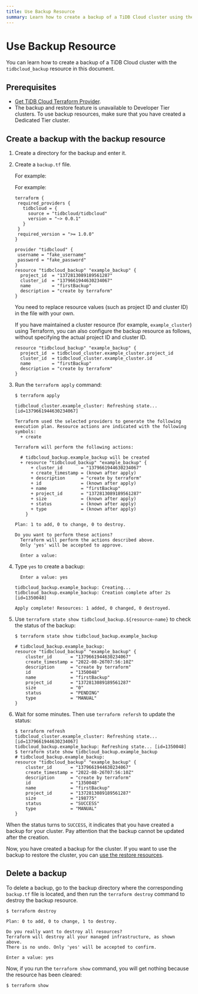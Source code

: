 ```yaml
---
title: Use Backup Resource
summary: Learn how to create a backup of a TiDB Cloud cluster using the backup resource.
---
```


# Use Backup Resource

You can learn how to create a backup of a TiDB Cloud cluster with the `tidbcloud_backup` resource in this document.

## Prerequisites

- [Get TiDB Cloud Terraform Provider](/tidb-cloud/terraform-get-tidbcloud-provider.md).
- The backup and restore feature is unavailable to Developer Tier clusters. To use backup resources, make sure that you have created a Dedicated Tier cluster.

## Create a backup with the backup resource

1. Create a directory for the backup and enter it.

2. Create a `backup.tf` file.

    For example:

    For example:

    ```
    terraform {
     required_providers {
       tidbcloud = {
         source = "tidbcloud/tidbcloud"
         version = "~> 0.0.1"
       }
     }
     required_version = ">= 1.0.0"
   }

   provider "tidbcloud" {
     username = "fake_username"
     password = "fake_password"
   }
    resource "tidbcloud_backup" "example_backup" {
      project_id  = "1372813089189561287"
      cluster_id  = "1379661944630234067"
      name        = "firstBackup"
      description = "create by terraform"
    }
    ```

    You need to replace resource values (such as project ID and cluster ID) in the file with your own.

    If you have maintained a cluster resource (for example, `example_cluster`) using Terraform, you can also configure the backup resource as follows, without specifying the actual project ID and cluster ID.

    ```
    resource "tidbcloud_backup" "example_backup" {
      project_id  = tidbcloud_cluster.example_cluster.project_id
      cluster_id  = tidbcloud_cluster.example_cluster.id
      name        = "firstBackup"
      description = "create by terraform"
    }
    ```

3. Run the `terraform apply` command:

    ```
    $ terraform apply

    tidbcloud_cluster.example_cluster: Refreshing state... [id=1379661944630234067]

    Terraform used the selected providers to generate the following execution plan. Resource actions are indicated with the following symbols:
      + create

    Terraform will perform the following actions:

      # tidbcloud_backup.example_backup will be created
      + resource "tidbcloud_backup" "example_backup" {
          + cluster_id       = "1379661944630234067"
          + create_timestamp = (known after apply)
          + description      = "create by terraform"
          + id               = (known after apply)
          + name             = "firstBackup"
          + project_id       = "1372813089189561287"
          + size             = (known after apply)
          + status           = (known after apply)
          + type             = (known after apply)
        }

    Plan: 1 to add, 0 to change, 0 to destroy.

    Do you want to perform these actions?
      Terraform will perform the actions described above.
      Only 'yes' will be accepted to approve.

      Enter a value:
    ```

4. Type `yes` to create a backup:

    ```
      Enter a value: yes

    tidbcloud_backup.example_backup: Creating...
    tidbcloud_backup.example_backup: Creation complete after 2s [id=1350048]

    Apply complete! Resources: 1 added, 0 changed, 0 destroyed.

    ```

5. Use `terraform state show tidbcloud_backup.${resource-name}` to check the status of the backup:

    ```
    $ terraform state show tidbcloud_backup.example_backup

    # tidbcloud_backup.example_backup:
    resource "tidbcloud_backup" "example_backup" {
        cluster_id       = "1379661944630234067"
        create_timestamp = "2022-08-26T07:56:10Z"
        description      = "create by terraform"
        id               = "1350048"
        name             = "firstBackup"
        project_id       = "1372813089189561287"
        size             = "0"
        status           = "PENDING"
        type             = "MANUAL"
    }
    ```

6. Wait for some minutes. Then use `terraform refersh` to update the status:

    ```
    $ terraform refresh
    tidbcloud_cluster.example_cluster: Refreshing state... [id=1379661944630234067]
    tidbcloud_backup.example_backup: Refreshing state... [id=1350048]
    $ terraform state show tidbcloud_backup.example_backup
    # tidbcloud_backup.example_backup:
    resource "tidbcloud_backup" "example_backup" {
        cluster_id       = "1379661944630234067"
        create_timestamp = "2022-08-26T07:56:10Z"
        description      = "create by terraform"
        id               = "1350048"
        name             = "firstBackup"
        project_id       = "1372813089189561287"
        size             = "198775"
        status           = "SUCCESS"
        type             = "MANUAL"
    }
    ```

When the status turns to `SUCCESS`, it indicates that you have created a backup for your cluster. Pay attention that the backup cannot be updated after the creation.

Now, you have created a backup for the cluster. If you want to use the backup to restore the cluster, you can [use the restore resources](/tidb-cloud/terraform-use-restore-resource.md).

## Delete a backup

To delete a backup, go to the backup directory where the corresponding `backup.tf` file is located, and then run the `terraform destroy` command to destroy the backup resource.

```
$ terraform destroy

Plan: 0 to add, 0 to change, 1 to destroy.

Do you really want to destroy all resources?
Terraform will destroy all your managed infrastructure, as shown above.
There is no undo. Only 'yes' will be accepted to confirm.

Enter a value: yes
```

Now, if you run the `terraform show` command, you will get nothing because the resource has been cleared:

```
$ terraform show
```